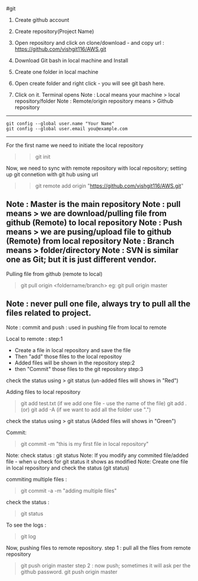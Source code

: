 #git

1. Create github account
2. Create repository(Project Name)
3. Open repository and click on clone/download - and copy url :
https://github.com/vishgit116/AWS.git

4. Download Git bash in local machine and Install
5. Create one folder in local machine
6. Open create folder and right click - you will see git bash here. 
7. Click on it. Terminal opens 
Note : Local means your machine > local repository/folder
Note : Remote/origin repository means > Github repository
-------------------------
    git config --global user.name "Your Name"
    git config --global user.email you@example.com

-------------------------
For the first name we need to initiate the local repository
>> git init

Now, we need to sync with remote repository with local repository;
setting up git connetion with git hub using url
>> git remote add origin "https://github.com/vishgit116/AWS.git"

Note : Master is the main repository
Note : pull means > we are download/pulling file from github (Remote) to local repository
Note : Push means > we are pusing/upload file to github (Remote) from local repository
Note : Branch means > folder/directory
Note : SVN is similar one as Git; but it is just different vendor.
-------
Pulling file from github (remote to local)
> git pull origin <foldername/branch>
eg: git pull origin master

Note : never pull one file, always try to pull all the files related to project.
------
Note : commit and push : used in pushing file from local to remote

Local to remote :
step:1
* Create a file in local repository and save the file
* Then "add" those files to the local repositoy
* Added files will be shown in the repository 
step:2
* then "Commit" those files to the git repository
step:3

check the status using > git status (un-added files will shows in "Red")

Adding files to local repository
> git add test.txt (if we add one file - use the name of the file)
> git add . (or) git add -A (if we want to add all the folder use ".")

check the status using > git status (Added files will shows in "Green")

Commit:
> git commit -m "this is my first file in local repository"

Note: check status : git status
Note: If you modify any commited file/added file - when u check for git status it shows as modified
Note: Create one file in local repository and check the status (git status)

commiting multiple files :

>git commit -a -m "adding multiple files"

check the status : 
>git status

To see the logs : 
>git log

Now, pushing files to remote repository.
step 1 : pull all the files from remote repository
>git push origin master
step 2 : now push; sometimes it will ask per the github password.
> git push origin master






 




